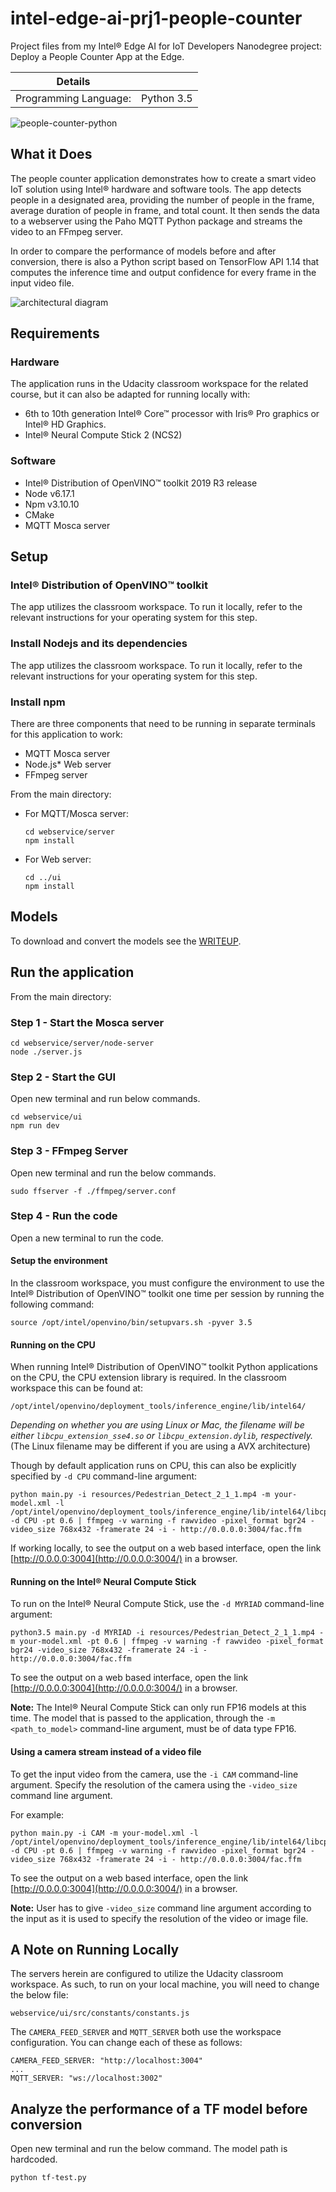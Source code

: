 # intel-edge-ai-prj1-people-counter
Project files from my Intel® Edge AI for IoT Developers Nanodegree project: Deploy a People Counter App at the Edge.

| Details               |              |
|-----------------------|--------------|
| Programming Language: |  Python 3.5  |

![people-counter-python](./images/people-counter-image.png)

## What it Does

The people counter application demonstrates how to create a smart video IoT solution using Intel® hardware and software tools. The app detects people in a designated area, providing the number of people in the frame, average duration of people in frame, and total count. It then sends the data to a webserver using the Paho MQTT Python package and streams the video to an FFmpeg server.

In order to compare the performance of models before and after conversion, there is also a Python script based on TensorFlow API 1.14 that computes the inference time and output confidence for every frame in the input video file.

![architectural diagram](./images/arch_diagram.png)

## Requirements

### Hardware

The application runs in the Udacity classroom workspace for the related course, but it can also be adapted for running locally with:
* 6th to 10th generation Intel® Core™ processor with Iris® Pro graphics or Intel® HD Graphics.
* Intel® Neural Compute Stick 2 (NCS2)

### Software

*   Intel® Distribution of OpenVINO™ toolkit 2019 R3 release
*   Node v6.17.1
*   Npm v3.10.10
*   CMake
*   MQTT Mosca server
        
## Setup

### Intel® Distribution of OpenVINO™ toolkit

The app utilizes the classroom workspace. To run it locally, refer to the relevant instructions for your operating system for this step.

### Install Nodejs and its dependencies

The app utilizes the classroom workspace. To run it locally, refer to the relevant instructions for your operating system for this step.

### Install npm

There are three components that need to be running in separate terminals for this application to work:

- MQTT Mosca server 
- Node.js* Web server
- FFmpeg server

From the main directory:

* For MQTT/Mosca server:
   ```
   cd webservice/server
   npm install
   ```

* For Web server:
  ```
  cd ../ui
  npm install

## Models

To download and convert the models see the [WRITEUP](./WRITEUP.md).

## Run the application

From the main directory:

### Step 1 - Start the Mosca server

```
cd webservice/server/node-server
node ./server.js
```

### Step 2 - Start the GUI

Open new terminal and run below commands.
```
cd webservice/ui
npm run dev
```

### Step 3 - FFmpeg Server

Open new terminal and run the below commands.
```
sudo ffserver -f ./ffmpeg/server.conf
```

### Step 4 - Run the code

Open a new terminal to run the code. 

#### Setup the environment

In the classroom workspace, you must configure the environment to use the Intel® Distribution of OpenVINO™ toolkit one time per session by running the following command:
```
source /opt/intel/openvino/bin/setupvars.sh -pyver 3.5
```

#### Running on the CPU

When running Intel® Distribution of OpenVINO™ toolkit Python applications on the CPU, the CPU extension library is required. In the classroom workspace this can be found at: 

```
/opt/intel/openvino/deployment_tools/inference_engine/lib/intel64/
```

*Depending on whether you are using Linux or Mac, the filename will be either `libcpu_extension_sse4.so` or `libcpu_extension.dylib`, respectively.* (The Linux filename may be different if you are using a AVX architecture)

Though by default application runs on CPU, this can also be explicitly specified by ```-d CPU``` command-line argument:

```
python main.py -i resources/Pedestrian_Detect_2_1_1.mp4 -m your-model.xml -l /opt/intel/openvino/deployment_tools/inference_engine/lib/intel64/libcpu_extension_sse4.so -d CPU -pt 0.6 | ffmpeg -v warning -f rawvideo -pixel_format bgr24 -video_size 768x432 -framerate 24 -i - http://0.0.0.0:3004/fac.ffm
```
If working locally, to see the output on a web based interface, open the link [http://0.0.0.0:3004](http://0.0.0.0:3004/) in a browser.

#### Running on the Intel® Neural Compute Stick

To run on the Intel® Neural Compute Stick, use the ```-d MYRIAD``` command-line argument:

```
python3.5 main.py -d MYRIAD -i resources/Pedestrian_Detect_2_1_1.mp4 -m your-model.xml -pt 0.6 | ffmpeg -v warning -f rawvideo -pixel_format bgr24 -video_size 768x432 -framerate 24 -i - http://0.0.0.0:3004/fac.ffm
```

To see the output on a web based interface, open the link [http://0.0.0.0:3004](http://0.0.0.0:3004/) in a browser.

**Note:** The Intel® Neural Compute Stick can only run FP16 models at this time. The model that is passed to the application, through the `-m <path_to_model>` command-line argument, must be of data type FP16.

#### Using a camera stream instead of a video file

To get the input video from the camera, use the `-i CAM` command-line argument. Specify the resolution of the camera using the `-video_size` command line argument.

For example:
```
python main.py -i CAM -m your-model.xml -l /opt/intel/openvino/deployment_tools/inference_engine/lib/intel64/libcpu_extension_sse4.so -d CPU -pt 0.6 | ffmpeg -v warning -f rawvideo -pixel_format bgr24 -video_size 768x432 -framerate 24 -i - http://0.0.0.0:3004/fac.ffm
```

To see the output on a web based interface, open the link [http://0.0.0.0:3004](http://0.0.0.0:3004/) in a browser.

**Note:**
User has to give `-video_size` command line argument according to the input as it is used to specify the resolution of the video or image file.

## A Note on Running Locally

The servers herein are configured to utilize the Udacity classroom workspace. As such,
to run on your local machine, you will need to change the below file:

```
webservice/ui/src/constants/constants.js
```

The `CAMERA_FEED_SERVER` and `MQTT_SERVER` both use the workspace configuration. 
You can change each of these as follows:

```
CAMERA_FEED_SERVER: "http://localhost:3004"
...
MQTT_SERVER: "ws://localhost:3002"
```

## Analyze the performance of a TF model before conversion

Open new terminal and run the below command. The model path is hardcoded.
```
python tf-test.py
```
